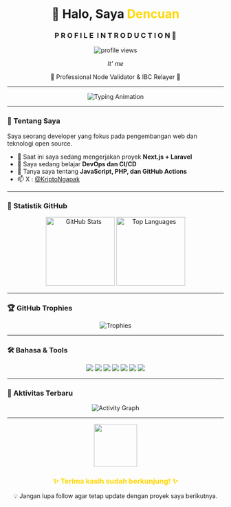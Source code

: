 <h1 align="center">👋 Halo, Saya <span style="color:#FFD700;">Dencuan</span></h1>
<h3 align="center">P R O F I L E&nbsp;&nbsp;I N T R O D U C T I O N 👋</h3>

<p align="center">
  <img src="https://komarev.com/ghpvc/?username=tonihendra&label=Profile%20views&color=8E44AD&style=for-the-badge" alt="profile views"/>
</p>

<p align="center"><i>It' me</i></p>

<p align="center">🎉 Professional Node Validator & IBC Relayer 🎉</p>

<hr/>


<p align="center">
  <img src="https://readme-typing-svg.herokuapp.com?font=JetBrains+Mono&size=22&duration=4000&color=FFD700&center=true&vCenter=true&width=500&lines=Web+Developer+%7C+Open+Source+Enthusiast;Always+learning+new+things...;Welcome+to+my+GitHub+profile!+😄" alt="Typing Animation">
</p>

---

### 🚀 Tentang Saya
Saya seorang developer yang fokus pada pengembangan web dan teknologi open source.

- 🔭 Saat ini saya sedang mengerjakan proyek **Next.js + Laravel**
- 🌱 Saya sedang belajar **DevOps dan CI/CD**
- 💬 Tanya saya tentang **JavaScript, PHP, dan GitHub Actions**
- 📫 X : [@KriptoNgapak](https://x.com/KriptoNgapak)

---

### 🧮 Statistik GitHub
<p align="center">
  <img src="https://github-readme-stats.vercel.app/api?username=tonihendra&show_icons=true&theme=github_dark&title_color=FFD700&icon_color=FFD700&text_color=c9d1d9&bg_color=0d1117&hide_border=true" alt="GitHub Stats" height="160">
  <img src="https://github-readme-stats.vercel.app/api/top-langs/?username=tonihendra&layout=compact&theme=github_dark&title_color=FFD700&text_color=c9d1d9&bg_color=0d1117&hide_border=true" alt="Top Languages" height="160">
</p>

---

### 🏆 GitHub Trophies
<p align="center">
  <img src="https://github-profile-trophy.vercel.app/?username=tonihendra&theme=onestar&no-frame=true&margin-w=15&title=Commit,Stars,Followers,Repositories,Issues" alt="Trophies">
</p>

---

### 🛠️ Bahasa & Tools
<p align="center">
  <img src="https://img.shields.io/badge/HTML5-0d1117?style=for-the-badge&logo=html5&logoColor=FFD700"/>
  <img src="https://img.shields.io/badge/CSS3-0d1117?style=for-the-badge&logo=css3&logoColor=FFD700"/>
  <img src="https://img.shields.io/badge/JavaScript-0d1117?style=for-the-badge&logo=javascript&logoColor=FFD700"/>
  <img src="https://img.shields.io/badge/Node.js-0d1117?style=for-the-badge&logo=node.js&logoColor=FFD700"/>
  <img src="https://img.shields.io/badge/Laravel-0d1117?style=for-the-badge&logo=laravel&logoColor=FFD700"/>
  <img src="https://img.shields.io/badge/GitHub-0d1117?style=for-the-badge&logo=github&logoColor=FFD700"/>
  <img src="https://img.shields.io/badge/Docker-0d1117?style=for-the-badge&logo=docker&logoColor=FFD700"/>
</p>

---

### 🎯 Aktivitas Terbaru
<p align="center">
  <img src="https://github-readme-activity-graph.vercel.app/graph?username=tonihendra&theme=github-compact&bg_color=0d1117&color=FFD700&line=FFD700&point=FFFFFF&hide_border=true" alt="Activity Graph">
</p>

---

<p align="center">
  <img src="https://media.giphy.com/media/WUlplcMpOCEmTGBtBW/giphy.gif" width="100"/>
</p>

<h3 align="center" style="color:#FFD700;">✨ Terima kasih sudah berkunjung! ✨</h3>
<p align="center">💡 Jangan lupa follow agar tetap update dengan proyek saya berikutnya.</p>


